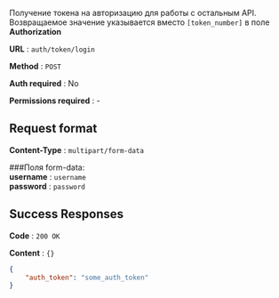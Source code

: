 Получение токена на авторизацию для работы с остальным API. Возвращаемое значение указывается вместо `[token_number]` в поле **Authorization**

**URL** : `auth/token/login`

**Method** : `POST`

**Auth required** : No

**Permissions required** : -



## Request format

**Content-Type** : `multipart/form-data`

###Поля form-data:<br />
**username** : `username`<br />
**password** : `password`

## Success Responses

**Code** : `200 OK`

**Content** : `{}`

```json
{
    "auth_token": "some_auth_token"
}
```
